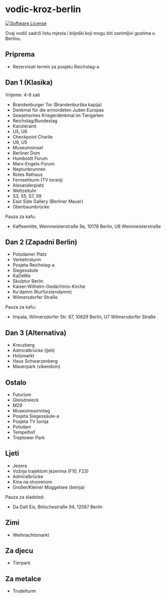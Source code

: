 # vodic-kroz-berlin

[![Software License](https://img.shields.io/badge/license-MIT-green.svg)](LICENSE)

Ovaj vodič sadrži listu mjesta i bilješki koji mogu biti zanimljivi gostima u Berlinu.

## Priprema

- Rezervisati termin za posjetu Reichstag-a

## Dan 1 (Klasika)

Vrijeme: 4-6 sati

- Brandenburger Tor (Brandenburška kapija)
- Denkmal für die ermordeten Juden Europas
- Sowjetisches Kriegerdenkmal im Tiergarten
- Reichstag/Bundestag
- Kanzleramt
- U5, U6
- Checkpoint Charlie
- U6, U5
- Museumsinsel
- Berliner Dom
- Humboldt Forum
- Marx-Engels-Forum
- Neptunbrunnen
- Rotes Rathaus
- Fernsehturm (TV toranj)
- Alexanderplatz
- Weltzeituhr
- S3, S5, S7, S9
- East Side Gallery (Berliner Mauer)
- Oberbaumbrücke

Pauza za kafu:

- Kaffeemitte, Weinmeisterstraße 9a, 10178 Berlin, U8 Weinmeisterstraße

## Dan 2 (Zapadni Berlin)

- Potsdamer Platz
- Verkehrsturm
- Posjeta Reichstag-a
- Siegessäule
- KaDeWe
- Skulptur Berlin
- Kaiser-Wilhelm-Gedächtnis-Kirche
- Ku'damm (Kurfürstendamm)
- Wilmersdorfer Straße

Pauza za kafu:

- Impala, Wilmersdorfer Str. 67, 10629 Berlin, U7 Wilmersdorfer Straße

## Dan 3 (Alternativa)

- Kreuzberg
- Admiralbrücke (ljeti)
- Holzmarkt
- Haus Schwarzenberg
- Mauerpark (vikendom)

## Ostalo

- Futurium
- Gleisdreieck
- M29
- Museumssonntag
- Posjeta Siegessäule-a
- Posjeta TV tornja
- Potsdam
- Tempelhof
- Treptower Park

## Ljeti

- Jezera
- Vožnja trajektom jezerima (F10, F23)
- Admiralbrücke
- Kina na otvorenom
- Großer/Kleiner Müggelsee (šetnja)

Pauza za sladoled:

- Da Dalt Eis, Bölschestraße 94, 12587 Berlin

## Zimi

- Weihnachtsmarkt

## Za djecu

- Tierpark

## Za metalce

- Trudelturm
